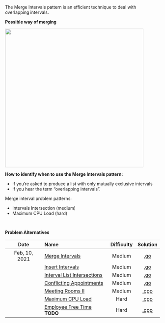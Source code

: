 The Merge Intervals pattern is an efficient technique to deal with overlapping intervals.

**Possible way of merging**

<img src="https://hackernoon.com/images/G9YRlqC9joZNTWsi1ul7tRkO6tv1-8mh13wm9.jpg" height="450px" />

**How to identify when to use the Merge Intervals pattern:**  

- If you’re asked to produce a list with only mutually exclusive intervals
- If you hear the term “overlapping intervals”.


Merge interval problem patterns:  
- Intervals Intersection (medium)
- Maximum CPU Load (hard)

<br/>

**Problem Alternatives**

| Date | Name | Difficulty | Solution |
|:----:|:-----|:----------:|:--------:|
| Feb, 10, 2021 | [Merge Intervals](https://leetcode.com/problems/merge-intervals/) | Medium | [.go](https://github.com/the-robot/coding-challenges/blob/master/leet-code/educative.io/04-merge-intervals/merge-intervals.go) |
| | [Insert Intervals](https://leetcode.com/problems/insert-interval/) | Medium | [.go](https://github.com/the-robot/coding-challenges/blob/master/leet-code/educative.io/04-merge-intervals/insert-intervals.go) |
| | [Interval List Intersections](https://leetcode.com/problems/interval-list-intersections/) | Medium | [.go](https://github.com/the-robot/coding-challenges/blob/master/leet-code/educative.io/04-merge-intervals/interval-list-intersections.go) |
| | [Conflicting Appointments](https://www.educative.io/courses/grokking-the-coding-interview/qVV79nGVgAG) | Medium | [.go](https://github.com/the-robot/coding-challenges/blob/master/leet-code/educative.io/04-merge-intervals/conflicting-appointments.go) |
| | [Meeting Rooms II](https://www.lintcode.com/problem/meeting-rooms-ii/) | Medium | [.cpp](https://github.com/the-robot/coding-challenges/blob/master/leet-code/educative.io/04-merge-intervals/meeting-rooms-ii.cpp) |
| | [Maximum CPU Load](https://www.geeksforgeeks.org/maximum-cpu-load-from-the-given-list-of-jobs/) | Hard | [.cpp](https://github.com/the-robot/coding-challenges/blob/master/leet-code/educative.io/04-merge-intervals/maximum-cpu-load.cpp) |
| | [Employee Free Time](https://www.lintcode.com/problem/employee-free-time/) **TODO** | Hard | [.cpp](https://github.com/the-robot/coding-challenges/blob/master/leet-code/educative.io/04-merge-intervals/employee-free-time.cpp) |
